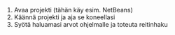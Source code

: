 1. Avaa projekti (tähän käy esim. NetBeans)
2. Käännä projekti ja aja se koneellasi
3. Syötä haluamasi arvot ohjelmalle ja toteuta reitinhaku
